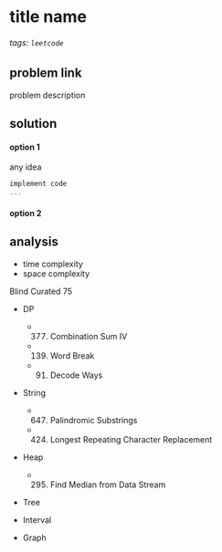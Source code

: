 # title name

###### tags: `leetcode` 
## problem link
problem description


## solution

#### option 1
any idea

```cpp
implement code
...

```
#### option 2
## analysis
- time complexity
- space complexity

 
Blind Curated 75
- DP
    - 377. Combination Sum IV
    - 139. Word Break
    - 91. Decode Ways
- String 
    - 647. Palindromic Substrings
    - 424. Longest Repeating Character Replacement
- Heap
    - 295. Find Median from Data Stream

- Tree
- Interval
- Graph
